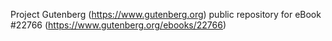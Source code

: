 Project Gutenberg (https://www.gutenberg.org) public repository for eBook #22766 (https://www.gutenberg.org/ebooks/22766)
